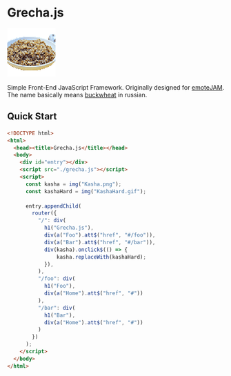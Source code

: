 # Grecha.js

![KashaHard](KashaHard.gif)

Simple Front-End JavaScript Framework. Originally designed for [emoteJAM](https://github.com/tsoding/emoteJAM). The name basically means [buckwheat](https://en.wikipedia.org/wiki/Buckwheat) in russian.

## Quick Start

```html
<!DOCTYPE html>
<html>
  <head><title>Grecha.js</title></head>
  <body>
    <div id="entry"></div>
    <script src="./grecha.js"></script>
    <script>
      const kasha = img("Kasha.png");
      const kashaHard = img("KashaHard.gif");

      entry.appendChild(
        router({
          "/": div(
            h1("Grecha.js"),
            div(a("Foo").att$("href", "#/foo")),
            div(a("Bar").att$("href", "#/bar")),
            div(kasha).onclick$(() => {
                kasha.replaceWith(kashaHard);
            }),
          ),
          "/foo": div(
            h1("Foo"),
            div(a("Home").att$("href", "#"))
          ),
          "/bar": div(
            h1("Bar"),
            div(a("Home").att$("href", "#"))
          )
        })
      );
    </script>
  </body>
</html>
```
